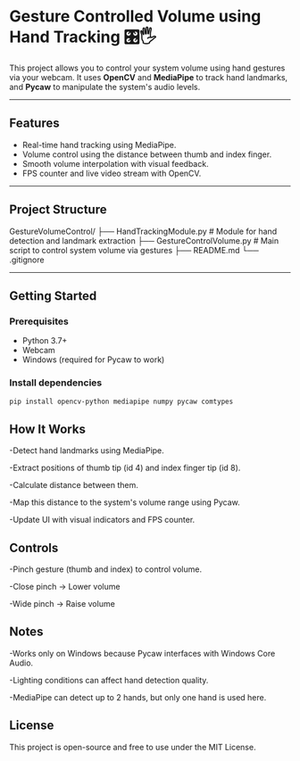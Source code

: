 # Gesture Controlled Volume using Hand Tracking 🎛️🖐️

This project allows you to control your system volume using hand gestures via your webcam. It uses **OpenCV** and **MediaPipe** to track hand landmarks, and **Pycaw** to manipulate the system's audio levels.

---

## Features

- Real-time hand tracking using MediaPipe.
- Volume control using the distance between thumb and index finger.
- Smooth volume interpolation with visual feedback.
- FPS counter and live video stream with OpenCV.

---

## Project Structure

GestureVolumeControl/
├── HandTrackingModule.py # Module for hand detection and landmark extraction
├── GestureControlVolume.py # Main script to control system volume via gestures
├── README.md
└── .gitignore


---

## Getting Started

### Prerequisites

- Python 3.7+
- Webcam
- Windows (required for Pycaw to work)

### Install dependencies

```bash
pip install opencv-python mediapipe numpy pycaw comtypes

```

## How It Works

-Detect hand landmarks using MediaPipe.

-Extract positions of thumb tip (id 4) and index finger tip (id 8).

-Calculate distance between them.

-Map this distance to the system's volume range using Pycaw.

-Update UI with visual indicators and FPS counter.

## Controls
-Pinch gesture (thumb and index) to control volume.

-Close pinch → Lower volume

-Wide pinch → Raise volume

## Notes
-Works only on Windows because Pycaw interfaces with Windows Core Audio.

-Lighting conditions can affect hand detection quality.

-MediaPipe can detect up to 2 hands, but only one hand is used here.

## License
This project is open-source and free to use under the MIT License.